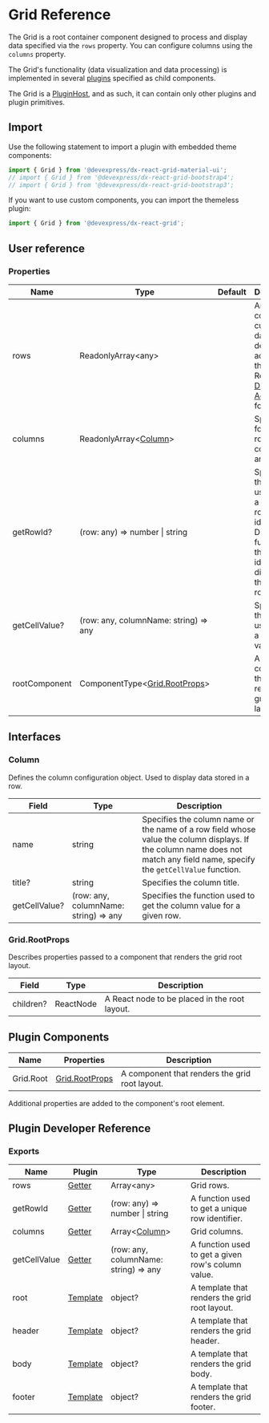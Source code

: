 # Grid Reference

The Grid is a root container component designed to process and display data specified via the `rows` property. You can configure columns using the `columns` property.

The Grid's functionality (data visualization and data processing) is implemented in several [plugins](../guides/plugin-overview.md) specified as child components.

The Grid is a [PluginHost](../../../dx-react-core/docs/guides/fundamentals.md#pluginhost-component), and as such, it can contain only other plugins and plugin primitives.

## Import

Use the following statement to import a plugin with embedded theme components:

```js
import { Grid } from '@devexpress/dx-react-grid-material-ui';
// import { Grid } from '@devexpress/dx-react-grid-bootstrap4';
// import { Grid } from '@devexpress/dx-react-grid-bootstrap3';
```

If you want to use custom components, you can import the themeless plugin:

```js
import { Grid } from '@devexpress/dx-react-grid';
```

## User reference

### Properties

Name | Type | Default | Description
-----|------|---------|------------
rows | ReadonlyArray&lt;any&gt; | | An array containing custom data. A user defines the access to this data. Refer to [Data Accessors](../guides/data-accessors.md) for details.
columns | ReadonlyArray&lt;[Column](#column)&gt; | | Specifies for which row fields columns are created.
getRowId? | (row: any) => number &#124; string | | Specifies the function used to get a unique row identifier. Define this function if the identifier is different than the row index.
getCellValue? | (row: any, columnName: string) => any | | Specifies the function used to get a cell's value.
rootComponent | ComponentType&lt;[Grid.RootProps](#gridrootprops)&gt; | | A component that renders the grid root layout.

## Interfaces

### Column

Defines the column configuration object. Used to display data stored in a row.

Field | Type | Description
------|------|------------
name | string | Specifies the column name or the name of a row field whose value the column displays. If the column name does not match any field name, specify the `getCellValue` function.
title? | string | Specifies the column title.
getCellValue? | (row: any, columnName: string) => any | Specifies the function used to get the column value for a given row.

### Grid.RootProps

Describes properties passed to a component that renders the grid root layout.

Field | Type | Description
------|------|------------
children? | ReactNode | A React node to be placed in the root layout.

## Plugin Components

Name | Properties | Description
-----|------------|------------
Grid.Root | [Grid.RootProps](#gridrootprops) | A component that renders the grid root layout.

Additional properties are added to the component's root element.

## Plugin Developer Reference

### Exports

Name | Plugin | Type | Description
-----|--------|------|------------
rows | [Getter](../../../dx-react-core/docs/reference/getter.md) | Array&lt;any&gt; | Grid rows.
getRowId | [Getter](../../../dx-react-core/docs/reference/getter.md) | (row: any) => number &#124; string | A function used to get a unique row identifier.
columns | [Getter](../../../dx-react-core/docs/reference/getter.md) | Array&lt;[Column](#column)&gt; | Grid columns.
getCellValue | [Getter](../../../dx-react-core/docs/reference/getter.md) | (row: any, columnName: string) => any | A function used to get a given row's column value.
root | [Template](../../../dx-react-core/docs/reference/template.md) | object? | A template that renders the grid root layout.
header | [Template](../../../dx-react-core/docs/reference/template.md) | object? | A template that renders the grid header.
body | [Template](../../../dx-react-core/docs/reference/template.md) | object? | A template that renders the grid body.
footer | [Template](../../../dx-react-core/docs/reference/template.md) | object? | A template that renders the grid footer.
